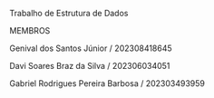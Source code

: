 Trabalho de Estrutura de Dados


MEMBROS


Genival dos Santos Júnior / 202308418645 

Davi Soares Braz da Silva / 202306034051

Gabriel Rodrigues Pereira Barbosa / 202303493959
